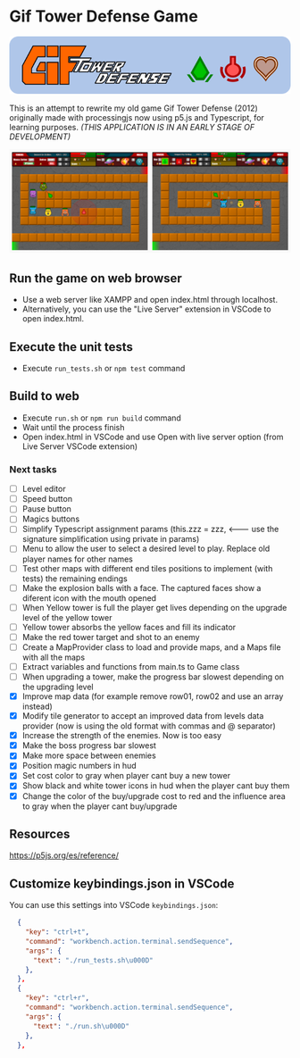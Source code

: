 # Gif Tower Defense Game

![git tower defense banner](https://github.com/darellanodev/gif-tower-defense/blob/main/img/github_readme/banner.png?raw=true)

This is an attempt to rewrite my old game Gif Tower Defense (2012) originally made with processingjs now using p5.js and Typescript, for learning purposes. _(THIS APPLICATION IS IN AN EARLY STAGE OF DEVELOPMENT)_

![git tower defense screenshots](https://github.com/darellanodev/gif-tower-defense/blob/main/img/github_readme/screenshots.png?raw=true)

## Run the game on web browser

- Use a web server like XAMPP and open index.html through localhost.
- Alternatively, you can use the "Live Server" extension in VSCode to open index.html.

## Execute the unit tests

- Execute `run_tests.sh` or `npm test` command

## Build to web

- Execute `run.sh` or `npm run build` command
- Wait until the process finish
- Open index.html in VSCode and use Open with live server option (from Live Server VSCode extension)

### Next tasks

- [ ] Level editor
- [ ] Speed button
- [ ] Pause button
- [ ] Magics buttons
- [ ] Simplify Typescript assignment params (this.zzz = zzz, <--- use the signature simplification using private in params)
- [ ] Menu to allow the user to select a desired level to play. Replace old player names for other names
- [ ] Test other maps with different end tiles positions to implement (with tests) the remaining endings
- [ ] Make the explosion balls with a face. The captured faces show a diferent icon with the mouth opened
- [ ] When Yellow tower is full the player get lives depending on the upgrade level of the yellow tower
- [ ] Yellow tower absorbs the yellow faces and fill its indicator
- [ ] Make the red tower target and shot to an enemy
- [ ] Create a MapProvider class to load and provide maps, and a Maps file with all the maps
- [ ] Extract variables and functions from main.ts to Game class
- [ ] When upgrading a tower, make the progress bar slowest depending on the upgrading level
- [x] Improve map data (for example remove row01, row02 and use an array instead)
- [x] Modify tile generator to accept an improved data from levels data provider (now is using the old format with commas and @ separator)
- [x] Increase the strength of the enemies. Now is too easy
- [x] Make the boss progress bar slowest
- [x] Make more space between enemies
- [x] Position magic numbers in hud
- [x] Set cost color to gray when player cant buy a new tower
- [x] Show black and white tower icons in hud when the player cant buy them
- [x] Change the color of the buy/upgrade cost to red and the influence area to gray when the player cant buy/upgrade

## Resources

<https://p5js.org/es/reference/>

## Customize keybindings.json in VSCode

You can use this settings into VSCode `keybindings.json`:

```json
  {
    "key": "ctrl+t",
    "command": "workbench.action.terminal.sendSequence",
    "args": {
      "text": "./run_tests.sh\u000D"
    },
  },
  {
    "key": "ctrl+r",
    "command": "workbench.action.terminal.sendSequence",
    "args": {
      "text": "./run.sh\u000D"
    },
  },
```
